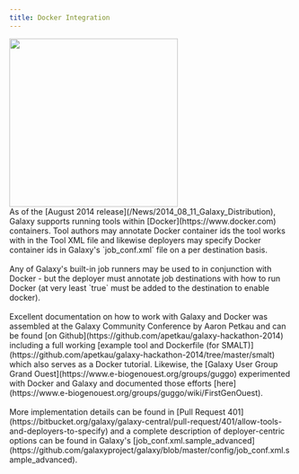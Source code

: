 ```yaml
---
title: Docker Integration
---
```


<div class='right'><a href='http://getgalaxy.org/'><img src='/Images/Logos/DockerInGalaxyAnnotated.png' alt=' ' width=300 /></a></div>
As of the [August 2014 release](/News/2014_08_11_Galaxy_Distribution), Galaxy supports running tools within [Docker](https://www.docker.com) containers. Tool authors may annotate Docker container ids the tool works with in the Tool XML file and likewise deployers may specify Docker container ids in Galaxy's `job_conf.xml` file on a per destination basis.
<br /><br />
Any of Galaxy's built-in job runners may be used to in conjunction with Docker - but the deployer must annotate job destinations with how to run Docker (at very least `<param id="docker_enabled">true</param>` must be added to the destination to enable docker).
<br /><br />
Excellent documentation on how to work with Galaxy and Docker was assembled at the Galaxy Community Conference by Aaron Petkau and can be found [on Github](https://github.com/apetkau/galaxy-hackathon-2014) including a full working [example tool and Dockerfile (for SMALT)](https://github.com/apetkau/galaxy-hackathon-2014/tree/master/smalt) which also serves as a Docker tutorial. Likewise, the [Galaxy User Group Grand Ouest](https://www.e-biogenouest.org/groups/guggo) experimented with Docker and Galaxy and documented those efforts [here](https://www.e-biogenouest.org/groups/guggo/wiki/FirstGenOuest).
<br /><br />
More implementation details can be found in [Pull Request 401](https://bitbucket.org/galaxy/galaxy-central/pull-request/401/allow-tools-and-deployers-to-specify) and a complete description of deployer-centric options can be found in Galaxy's [job_conf.xml.sample_advanced](https://github.com/galaxyproject/galaxy/blob/master/config/job_conf.xml.sample_advanced).
